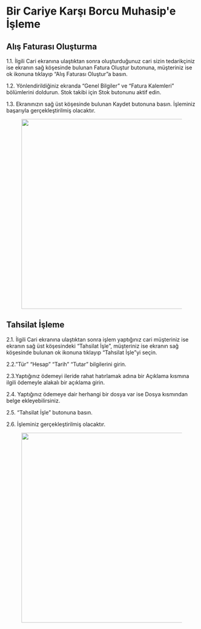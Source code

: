 # Bir Cariye Karşı Borcu Muhasip'e İşleme

&#x20;

## Alış Faturası Oluşturma

1.1. İlgili Cari ekranına ulaştıktan sonra oluşturduğunuz cari sizin tedarikçiniz ise ekranın sağ köşesinde bulunan Fatura Oluştur butonuna, müşteriniz ise ok ikonuna tıklayıp “Alış Faturası Oluştur”a basın.&#x20;

1.2. Yönlendirildiğiniz ekranda “Genel Bilgiler” ve “Fatura Kalemleri” bölümlerini doldurun. Stok takibi için Stok butonunu aktif edin.&#x20;

1.3. Ekranınızın sağ üst köşesinde bulunan Kaydet butonuna basın. İşleminiz başarıyla gerçekleştirilmiş olacaktır.

<figure><img src="https://cdn.muhasip.dev/drive/guides/image/fd270877-779e-4327-8fc5-1c6af1a83009.gif" alt="" height="500" width="800"><figcaption></figcaption></figure>

## Tahsilat İşleme

2.1. İlgili Cari ekranına ulaştıktan sonra işlem yaptığınız cari müşteriniz ise  ekranın sağ üst köşesindeki “Tahsilat İşle”, müşteriniz ise ekranın sağ köşesinde bulunan ok ikonuna tıklayıp “Tahsilat İşle”yi seçin.

2.2.”Tür” “Hesap” “Tarih” “Tutar” bilgilerini girin.&#x20;

2.3.Yaptığınız ödemeyi ileride rahat hatırlamak adına bir Açıklama kısmına ilgili ödemeyle alakalı bir açıklama girin.&#x20;

2.4. Yaptığınız ödemeye dair herhangi bir dosya var ise Dosya kısmından belge ekleyebilirsiniz.

2.5. “Tahsilat İşle” butonuna basın.

2.6. İşleminiz gerçekleştirilmiş olacaktır.

<figure><img src="https://cdn.muhasip.dev/drive/guides/image/f6a77477-b259-41b7-aff5-78216db7d57c.gif" alt="" height="500" width="800"><figcaption></figcaption></figure>

